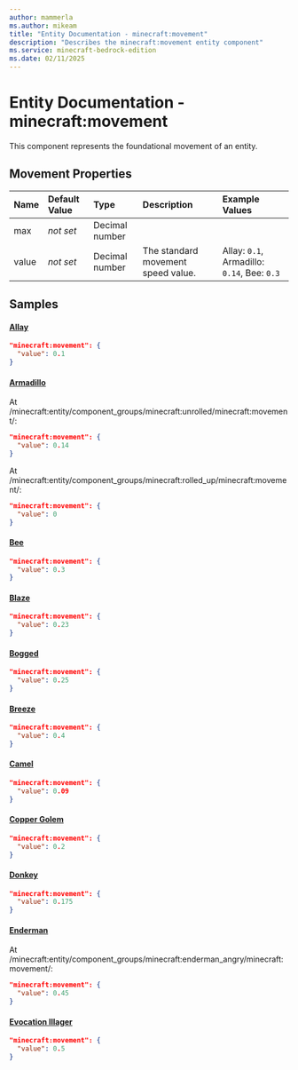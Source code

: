```yaml
---
author: mammerla
ms.author: mikeam
title: "Entity Documentation - minecraft:movement"
description: "Describes the minecraft:movement entity component"
ms.service: minecraft-bedrock-edition
ms.date: 02/11/2025 
---
```


# Entity Documentation - minecraft:movement

This component represents the foundational movement of an entity.


## Movement Properties

|Name       |Default Value |Type |Description |Example Values |
|:----------|:-------------|:----|:-----------|:------------- |
| max | *not set* | Decimal number |  |  | 
| value | *not set* | Decimal number | The standard movement speed value. | Allay: `0.1`, Armadillo: `0.14`, Bee: `0.3` | 

## Samples

#### [Allay](https://github.com/Mojang/bedrock-samples/tree/preview/behavior_pack/entities/allay.json)


```json
"minecraft:movement": {
  "value": 0.1
}
```

#### [Armadillo](https://github.com/Mojang/bedrock-samples/tree/preview/behavior_pack/entities/armadillo.json)

At /minecraft:entity/component_groups/minecraft:unrolled/minecraft:movement/: 

```json
"minecraft:movement": {
  "value": 0.14
}
```

At /minecraft:entity/component_groups/minecraft:rolled_up/minecraft:movement/: 

```json
"minecraft:movement": {
  "value": 0
}
```

#### [Bee](https://github.com/Mojang/bedrock-samples/tree/preview/behavior_pack/entities/bee.json)


```json
"minecraft:movement": {
  "value": 0.3
}
```

#### [Blaze](https://github.com/Mojang/bedrock-samples/tree/preview/behavior_pack/entities/blaze.json)


```json
"minecraft:movement": {
  "value": 0.23
}
```

#### [Bogged](https://github.com/Mojang/bedrock-samples/tree/preview/behavior_pack/entities/bogged.json)


```json
"minecraft:movement": {
  "value": 0.25
}
```

#### [Breeze](https://github.com/Mojang/bedrock-samples/tree/preview/behavior_pack/entities/breeze.json)


```json
"minecraft:movement": {
  "value": 0.4
}
```

#### [Camel](https://github.com/Mojang/bedrock-samples/tree/preview/behavior_pack/entities/camel.json)


```json
"minecraft:movement": {
  "value": 0.09
}
```

#### [Copper Golem](https://github.com/Mojang/bedrock-samples/tree/preview/behavior_pack/entities/copper_golem.json)


```json
"minecraft:movement": {
  "value": 0.2
}
```

#### [Donkey](https://github.com/Mojang/bedrock-samples/tree/preview/behavior_pack/entities/donkey.json)


```json
"minecraft:movement": {
  "value": 0.175
}
```

#### [Enderman](https://github.com/Mojang/bedrock-samples/tree/preview/behavior_pack/entities/enderman.json)

At /minecraft:entity/component_groups/minecraft:enderman_angry/minecraft:movement/: 

```json
"minecraft:movement": {
  "value": 0.45
}
```

#### [Evocation Illager](https://github.com/Mojang/bedrock-samples/tree/preview/behavior_pack/entities/evocation_illager.json)


```json
"minecraft:movement": {
  "value": 0.5
}
```
